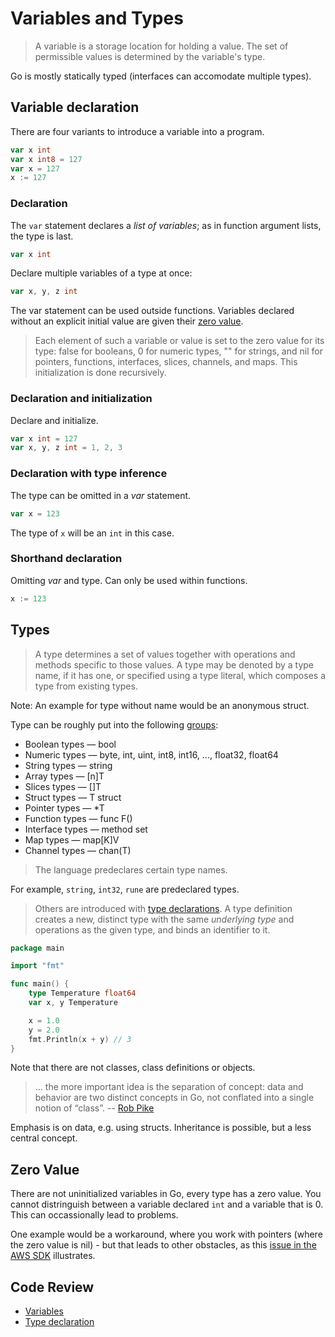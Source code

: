 # Variables and Types

> A variable is a storage location for holding a value. The set of permissible
> values is determined by the variable's type.

Go is mostly statically typed (interfaces can accomodate multiple types).

## Variable declaration

There are four variants to introduce a variable into a program.

```go
var x int
var x int8 = 127
var x = 127
x := 127
```

### Declaration

The `var` statement declares a *list of variables*; as in function argument lists, the type is last.

```go
var x int
```

Declare multiple variables of a type at once:

```go
var x, y, z int
```

The var statement can be used outside functions. Variables declared without an
explicit initial value are given their [zero value](https://golang.org/ref/spec#The_zero_value).

> Each element of such a variable or value is set to the zero value for its
> type: false for booleans, 0 for numeric types, "" for strings, and nil for
> pointers, functions, interfaces, slices, channels, and maps. This
> initialization is done recursively.

### Declaration and initialization

Declare and initialize.

```go
var x int = 127
var x, y, z int = 1, 2, 3
```

### Declaration with type inference

The type can be omitted in a *var* statement.

```go
var x = 123
```

The type of `x` will be an `int` in this case.

### Shorthand declaration

Omitting *var* and type. Can only be used within functions.

```go
x := 123
```

## Types

> A type determines a set of values together with operations and methods
> specific to those values. A type may be denoted by a type name, if it has
> one, or specified using a type literal, which composes a type from existing
> types.

Note: An example for type without name would be an anonymous struct.

Type can be roughly put into the following [groups](https://golang.org/ref/spec#Types):

* Boolean types &mdash; bool
* Numeric types &mdash; byte, int, uint, int8, int16, ..., float32, float64
* String types &mdash; string
* Array types &mdash; [n]T
* Slices types &mdash; []T
* Struct types &mdash; T struct
* Pointer types &mdash; *T
* Function types &mdash; func F()
* Interface types &mdash; method set
* Map types &mdash; map[K]V
* Channel types &mdash; chan(T)

> The language predeclares certain type names.

For example, `string`, `int32`, `rune` are predeclared types.

> Others are introduced with [type declarations](https://golang.org/ref/spec#Type_definitions).
> A type definition creates a new, distinct type with the same *underlying
> type* and operations as the given type, and binds an identifier to it.

```go
package main

import "fmt"

func main() {
    type Temperature float64
    var x, y Temperature

    x = 1.0
    y = 2.0
    fmt.Println(x + y) // 3
}
```

Note that there are not classes, class definitions or objects.

> … the more important idea is the separation of concept: data and behavior are
> two distinct concepts in Go, not conflated into a single notion of “class”.
> -- [Rob Pike](https://twitter.com/rob_pike/status/942528032887029760)

Emphasis is on data, e.g. using structs. Inheritance is possible, but a less
central concept.

## Zero Value

There are not uninitialized variables in Go, every type has a zero value. You
cannot distringuish between a variable declared `int` and a variable that is 0.
This can occassionally lead to problems.

One example would be a workaround, where you work with pointers (where the zero
value is nil) - but that leads to other obstacles, as this [issue in the AWS
SDK](https://github.com/aws/aws-sdk-go/issues/114) illustrates.

## Code Review

* [Variables](example1/main.go)
* [Type declaration](example2/main.go)